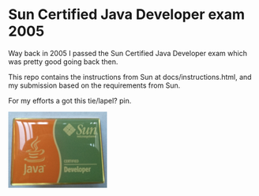 # Sun Certified Java Developer exam 2005
Way back in 2005 I passed the Sun Certified Java Developer exam which was pretty good going back then.

This repo contains the instructions from Sun at docs/instructions.html, and my submission based on the requirements from Sun.

For my efforts a got this tie/lapel? pin.

<img src="pin.png" alt="pin" width="200"/>
